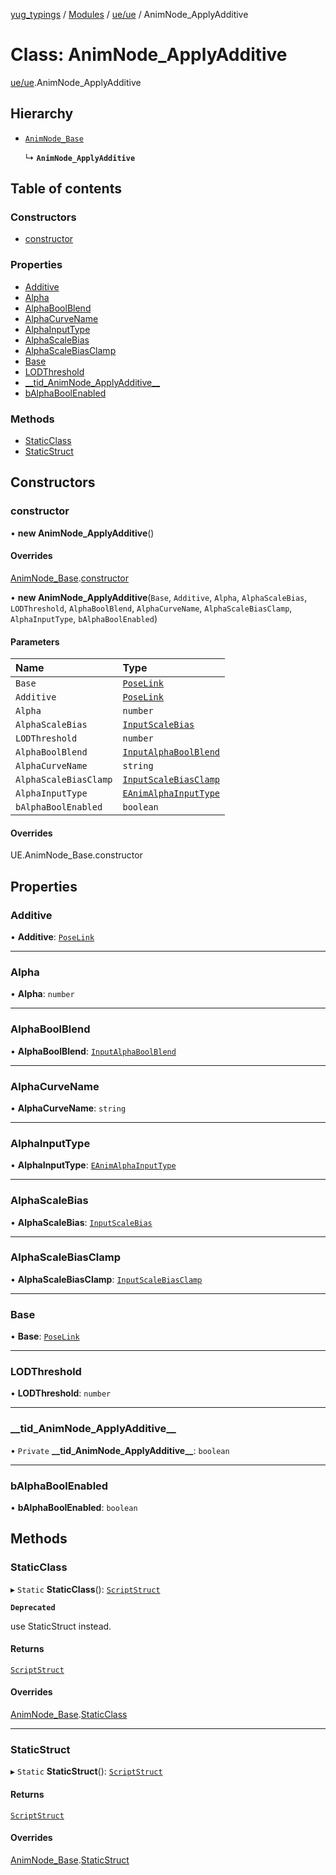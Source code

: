 [yug_typings](../README.md) / [Modules](../modules.md) / [ue/ue](../modules/ue_ue.md) / AnimNode\_ApplyAdditive

# Class: AnimNode\_ApplyAdditive

[ue/ue](../modules/ue_ue.md).AnimNode_ApplyAdditive

## Hierarchy

- [`AnimNode_Base`](ue_ue.AnimNode_Base.md)

  ↳ **`AnimNode_ApplyAdditive`**

## Table of contents

### Constructors

- [constructor](ue_ue.AnimNode_ApplyAdditive.md#constructor)

### Properties

- [Additive](ue_ue.AnimNode_ApplyAdditive.md#additive)
- [Alpha](ue_ue.AnimNode_ApplyAdditive.md#alpha)
- [AlphaBoolBlend](ue_ue.AnimNode_ApplyAdditive.md#alphaboolblend)
- [AlphaCurveName](ue_ue.AnimNode_ApplyAdditive.md#alphacurvename)
- [AlphaInputType](ue_ue.AnimNode_ApplyAdditive.md#alphainputtype)
- [AlphaScaleBias](ue_ue.AnimNode_ApplyAdditive.md#alphascalebias)
- [AlphaScaleBiasClamp](ue_ue.AnimNode_ApplyAdditive.md#alphascalebiasclamp)
- [Base](ue_ue.AnimNode_ApplyAdditive.md#base)
- [LODThreshold](ue_ue.AnimNode_ApplyAdditive.md#lodthreshold)
- [\_\_tid\_AnimNode\_ApplyAdditive\_\_](ue_ue.AnimNode_ApplyAdditive.md#__tid_animnode_applyadditive__)
- [bAlphaBoolEnabled](ue_ue.AnimNode_ApplyAdditive.md#balphaboolenabled)

### Methods

- [StaticClass](ue_ue.AnimNode_ApplyAdditive.md#staticclass)
- [StaticStruct](ue_ue.AnimNode_ApplyAdditive.md#staticstruct)

## Constructors

### constructor

• **new AnimNode_ApplyAdditive**()

#### Overrides

[AnimNode_Base](ue_ue.AnimNode_Base.md).[constructor](ue_ue.AnimNode_Base.md#constructor)

• **new AnimNode_ApplyAdditive**(`Base`, `Additive`, `Alpha`, `AlphaScaleBias`, `LODThreshold`, `AlphaBoolBlend`, `AlphaCurveName`, `AlphaScaleBiasClamp`, `AlphaInputType`, `bAlphaBoolEnabled`)

#### Parameters

| Name | Type |
| :------ | :------ |
| `Base` | [`PoseLink`](ue_ue.PoseLink.md) |
| `Additive` | [`PoseLink`](ue_ue.PoseLink.md) |
| `Alpha` | `number` |
| `AlphaScaleBias` | [`InputScaleBias`](ue_ue.InputScaleBias.md) |
| `LODThreshold` | `number` |
| `AlphaBoolBlend` | [`InputAlphaBoolBlend`](ue_ue.InputAlphaBoolBlend.md) |
| `AlphaCurveName` | `string` |
| `AlphaScaleBiasClamp` | [`InputScaleBiasClamp`](ue_ue.InputScaleBiasClamp.md) |
| `AlphaInputType` | [`EAnimAlphaInputType`](../enums/ue_ue.EAnimAlphaInputType.md) |
| `bAlphaBoolEnabled` | `boolean` |

#### Overrides

UE.AnimNode\_Base.constructor

## Properties

### Additive

• **Additive**: [`PoseLink`](ue_ue.PoseLink.md)

___

### Alpha

• **Alpha**: `number`

___

### AlphaBoolBlend

• **AlphaBoolBlend**: [`InputAlphaBoolBlend`](ue_ue.InputAlphaBoolBlend.md)

___

### AlphaCurveName

• **AlphaCurveName**: `string`

___

### AlphaInputType

• **AlphaInputType**: [`EAnimAlphaInputType`](../enums/ue_ue.EAnimAlphaInputType.md)

___

### AlphaScaleBias

• **AlphaScaleBias**: [`InputScaleBias`](ue_ue.InputScaleBias.md)

___

### AlphaScaleBiasClamp

• **AlphaScaleBiasClamp**: [`InputScaleBiasClamp`](ue_ue.InputScaleBiasClamp.md)

___

### Base

• **Base**: [`PoseLink`](ue_ue.PoseLink.md)

___

### LODThreshold

• **LODThreshold**: `number`

___

### \_\_tid\_AnimNode\_ApplyAdditive\_\_

• `Private` **\_\_tid\_AnimNode\_ApplyAdditive\_\_**: `boolean`

___

### bAlphaBoolEnabled

• **bAlphaBoolEnabled**: `boolean`

## Methods

### StaticClass

▸ `Static` **StaticClass**(): [`ScriptStruct`](ue_ue.ScriptStruct.md)

**`Deprecated`**

use StaticStruct instead.

#### Returns

[`ScriptStruct`](ue_ue.ScriptStruct.md)

#### Overrides

[AnimNode_Base](ue_ue.AnimNode_Base.md).[StaticClass](ue_ue.AnimNode_Base.md#staticclass)

___

### StaticStruct

▸ `Static` **StaticStruct**(): [`ScriptStruct`](ue_ue.ScriptStruct.md)

#### Returns

[`ScriptStruct`](ue_ue.ScriptStruct.md)

#### Overrides

[AnimNode_Base](ue_ue.AnimNode_Base.md).[StaticStruct](ue_ue.AnimNode_Base.md#staticstruct)

